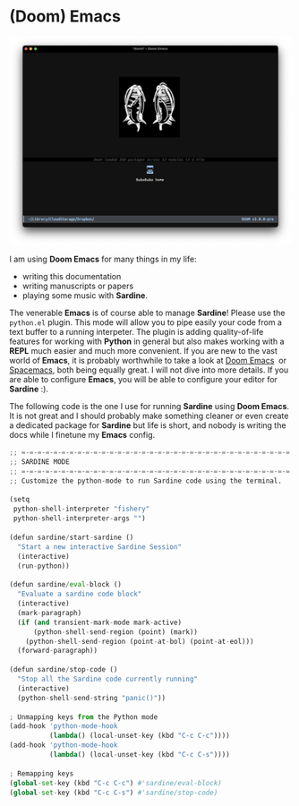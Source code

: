 # (Doom) Emacs

![doom](doom.png)

I am using **Doom Emacs** for many things in my life:
- writing this documentation
- writing manuscripts or papers
- playing some music with **Sardine**.

The venerable **Emacs** is of course able to manage **Sardine**!
Please use the `python.el` plugin. This mode will allow you to pipe easily your code 
from a text buffer to a running interpeter. The plugin is adding quality-of-life
features for working with **Python** in general but also makes working with a
**REPL** much easier and much more convenient. If you are new to the vast world
of **Emacs**, it is probably worthwhile to take a look at 
[Doom Emacs](https://github.com/doomemacs/doomemacs) 
or [Spacemacs](https://github.com/syl20bnr/spacemacs), both being equally great.
I will not dive into more details. If you are able to configure **Emacs**, you will be
able to configure your editor for **Sardine** :).

The following code is the one I use for running **Sardine** using **Doom Emacs**.
It is not great and I should probably make something cleaner or even create a
dedicated package for **Sardine** but life is short, and nobody is writing the docs
while I finetune my **Emacs** config.

```python
;; =-=-=-=-=-=-=-=-=-=-=-=-=-=-=-=-=-=-=-=-=-=-=-=-=-=-=-=-=-=-=-=-=-=
;; SARDINE MODE
;; =-=-=-=-=-=-=-=-=-=-=-=-=-=-=-=-=-=-=-=-=-=-=-=-=-=-=-=-=-=-=-=-=-=
;; Customize the python-mode to run Sardine code using the terminal.

(setq
 python-shell-interpreter "fishery"
 python-shell-interpreter-args "")

(defun sardine/start-sardine ()
  "Start a new interactive Sardine Session"
  (interactive)
  (run-python))

(defun sardine/eval-block ()
  "Evaluate a sardine code block"
  (interactive)
  (mark-paragraph)
  (if (and transient-mark-mode mark-active)
      (python-shell-send-region (point) (mark))
    (python-shell-send-region (point-at-bol) (point-at-eol)))
  (forward-paragraph))

(defun sardine/stop-code ()
  "Stop all the Sardine code currently running"
  (interactive)
  (python-shell-send-string "panic()"))

; Unmapping keys from the Python mode
(add-hook 'python-mode-hook
          (lambda() (local-unset-key (kbd "C-c C-c"))))
(add-hook 'python-mode-hook
          (lambda() (local-unset-key (kbd "C-c C-s"))))

; Remapping keys
(global-set-key (kbd "C-c C-c") #'sardine/eval-block)
(global-set-key (kbd "C-c C-s") #'sardine/stop-code)
```


